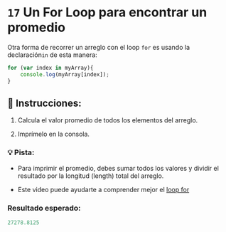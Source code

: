 # `17` Un For Loop para encontrar un promedio

Otra forma de recorrer un arreglo con el loop `for` es usando la declaración`in` de esta manera:

```js
for (var index in myArray){
    console.log(myArray[index]);
}
```

## 📝 Instrucciones:

1. Calcula el valor promedio de todos los elementos del arreglo.

2. Imprímelo en la consola.

### 💡 Pista:
+ Para imprimir el promedio, debes sumar todos los valores y dividir el resultado por la longitud  (length) total del arreglo.

+ Este video puede ayudarte a comprender mejor el [loop for](https://www.loom.com/share/bb0aa485cc334afbb8ff6ef1d9c6ac5b) 
### Resultado esperado:

```js
27278.8125
```